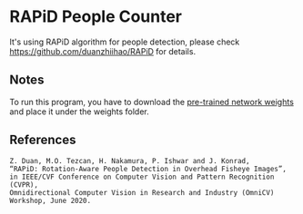 # RAPiD People Counter

It's using RAPiD algorithm for people detection, please check https://github.com/duanzhiihao/RAPiD for details.

## Notes

To run this program, you have to download the [pre-trained network weights](https://github.com/duanzhiihao/RAPiD/releases/download/v0.1/pL1_MWHB1024_Mar11_4000.ckpt) and place it under the weights folder.

## References

```
Z. Duan, M.O. Tezcan, H. Nakamura, P. Ishwar and J. Konrad,
“RAPiD: Rotation-Aware People Detection in Overhead Fisheye Images”,
in IEEE/CVF Conference on Computer Vision and Pattern Recognition (CVPR),
Omnidirectional Computer Vision in Research and Industry (OmniCV) Workshop, June 2020.
```
